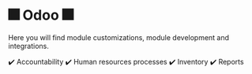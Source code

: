 # :fireworks: Odoo :fireworks:

Here you will find module customizations, module development and integrations. 

:heavy_check_mark: Accountability 
:heavy_check_mark: Human resources processes
:heavy_check_mark: Inventory
:heavy_check_mark: Reports

